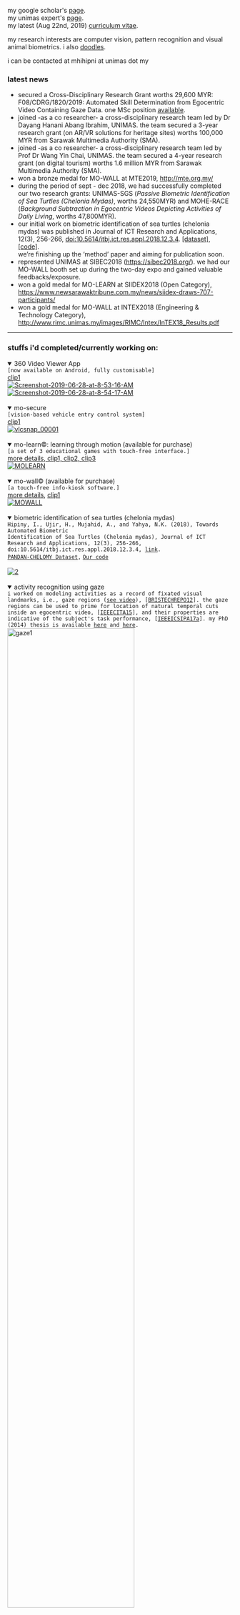 my google scholar's <a href="https://scholar.google.com/citations?user=-0x1BfIAAAAJ&hl=en">page</a>.<br>
my unimas expert's <a href="https://expert.unimas.my/profile/1396">page</a>.<br> 
my latest (Aug 22nd, 2019) <a href="https://www.dropbox.com/s/4pw82if4wh53ml5/IRWANDI-CV.pdf">curriculum vitae</a>.<br> 

my research interests are computer vision, pattern recognition and visual animal biometrics. i also <a href="https://github.com/irwandihipiny/mine/wiki/doodles">doodles</a>.

i can be contacted at mhihipni at unimas dot my

### latest news
* secured a Cross-Disciplinary Research Grant worths 29,600 MYR: F08/CDRG/1820/2019: Automated Skill Determination from Egocentric Video Containing Gaze Data. one MSc position <a href="https://www.facebook.com/photo.php?fbid=358465948413829&set=a.221821052078320&type=3&theater">available</a>.
* joined -as a co researcher- a cross-disciplinary research team led by Dr Dayang Hanani Abang Ibrahim, UNIMAS. the team secured a 3-year research grant (on AR/VR solutions for heritage sites) worths 100,000 MYR from Sarawak Multimedia Authority (SMA).
* joined -as a co researcher- a cross-disciplinary research team led by Prof Dr Wang Yin Chai, UNIMAS. the team secured a 4-year research grant (on digital tourism) worths 1.6 million MYR from Sarawak Multimedia Authority (SMA).
* won a bronze medal for MO-WALL at MTE2019, http://mte.org.my/
* during the period of sept - dec 2018, we had successfully completed our two research grants: UNIMAS-SGS (_Passive Biometric Identification of Sea Turtles (Chelonia Mydas)_, worths 24,550MYR) and MOHE-RACE (_Background Subtraction in Egocentric Videos Depicting Activities of Daily Living_, worths 47,800MYR). 
* our initial work on biometric identification of sea turtles (chelonia mydas) was published in Journal of ICT Research and Applications, 12(3), 256-266, <a href="http://journals.itb.ac.id/index.php/jictra/issue/view/783">doi:10.5614/itbj.ict.res.appl.2018.12.3.4</a>. <a href="https://ir.unimas.my/22902/">[dataset]</a>, <a href="https://www.dropbox.com/s/z1j5vedueikawjb/TURTLES.zip">[code]</a>.<br>
we’re finishing up the ‘method’ paper and aiming for publication soon.
* represented UNIMAS at SIBEC2018 (https://sibec2018.org/). we had our MO-WALL booth set up during the two-day expo and gained valuable feedbacks/exposure.
* won a gold medal for MO-LEARN at SIIDEX2018 (Open Category), https://www.newsarawaktribune.com.my/news/siidex-draws-707-participants/
* won a gold medal for MO-WALL at INTEX2018 (Engineering & Technology Category), http://www.rimc.unimas.my/images/RIMC/Intex/InTEX18_Results.pdf
***

### stuffs i'd completed/currently working on:
<details open> 
<summary>360 Video Viewer App</summary>
<code>[now available on Android, fully customisable]</code><br>
  <a href="https://youtu.be/-mdtuA27F0E">clip1</a><br>
<a href="https://ibb.co/m97MKxb"><img src="https://i.ibb.co/m97MKxb/Screenshot-2019-06-28-at-8-53-16-AM.png" alt="Screenshot-2019-06-28-at-8-53-16-AM" border="0"></a> <a href="https://ibb.co/ZHW72Rh"><img src="https://i.ibb.co/ZHW72Rh/Screenshot-2019-06-28-at-8-54-17-AM.png" alt="Screenshot-2019-06-28-at-8-54-17-AM" border="0"></a>
</details>
<br>

<details open> 
<summary>mo-secure</summary>
<code>[vision-based vehicle entry control system]</code><br>
<a href="https://www.youtube.com/watch?v=6MnjqZXU-bA">clip1</a><br>
<a href="https://ibb.co/kK3A2T"><img src="https://image.ibb.co/gpzTp8/vlcsnap_00001.png" alt="vlcsnap_00001" border="0"></a>
</details>
<br>

<details open> 
<summary>mo-learn©: learning through motion (available for purchase)</summary>
<code>[a set of 3 educational games with touch-free interface.]</code><br>
<a href="https://www.facebook.com/irwandi.hipiny.52/posts/139532623640497">more details, </a>
<a href="https://youtu.be/LGgK75R9QXQ">clip1, </a>
<a href="https://youtu.be/rq7CyD3f7OE">clip2, </a>
<a href="https://youtu.be/iLxj8-fQFF0">clip3 </a><br>
<a href="https://ibb.co/diGyVV"><img src="https://image.ibb.co/bR6Mjq/molearn.png" alt="MOLEARN" border="0"></a>
</details>
<br>

<details open> 
<summary>mo-wall© (available for purchase)</summary>
<code>[a touch-free info-kiosk software.]</code>
<br>
<a href="https://www.facebook.com/irwandi.hipiny.52/posts/169078874019205">more details</a>, <a href="https://youtu.be/ca1pRECyv9M">clip1</a><br>
<a href="https://ibb.co/fmx5AV"><img src="https://image.ibb.co/dDMXqV/mowall.png" alt="MOWALL" border="0"></a>
</details>
<br>

<details open> 
<summary>biometric identification of sea turtles (chelonia mydas)</summary>
<code>Hipiny, I., Ujir, H., Mujahid, A., and Yahya, N.K. (2018), Towards Automated Biometric
Identification of Sea Turtles (Chelonia mydas), Journal of ICT Research and Applications, 12(3), 256-266, doi:10.5614/itbj.ict.res.appl.2018.12.3.4, <a href="http://journals.itb.ac.id/index.php/jictra/issue/view/783">link</a>.</code><br>
<code><a href="https://ir.unimas.my/22902/">PANDAN-CHELOMY Dataset</a>,</code>
<code><a href="https://www.dropbox.com/s/z1j5vedueikawjb/TURTLES.zip">Our code</a></code>
<br><br>
<a href="https://ibb.co/fwnv2T"><img src="https://image.ibb.co/d8kR98/2.png" alt="2" border="0"></a>
</details>
<br>

<details open> 
<summary>activity recognition using gaze</summary>
<code>i worked on modeling activities as a record of fixated visual landmarks, i.e., gaze regions (<a href="https://youtu.be/T9IAq90HNU0">see video</a>), [<a href="https://pdfs.semanticscholar.org/d19d/5c1bf21573c937165ffed0d73e57cbc03dc1.pdf">BRISTECHREPO12</a>]. the gaze regions can be used to prime for location of natural temporal cuts inside an egocentric video, [<a href="https://ieeexplore.ieee.org/document/7349836/">IEEECITA15</a>], and their properties are indicative of the subject's task performance, [<a href="https://ieeexplore.ieee.org/document/8120635/">IEEEICSIPA17a</a>]. my PhD (2014) thesis is available <a href="http://ethos.bl.uk/OrderDetails.do?uin=uk.bl.ethos.682564">here</a> and <a href="https://www.dropbox.com/s/xvnhub6qgtiagt2/thesis.pdf">here</a>. </code><br>
<a href="https://ibb.co/ThDxK1Q"><img src="https://i.ibb.co/6sc7v8K/gaze1.png" height="75%" width="75%" alt="gaze1" border="0"></a>
<a href="https://ibb.co/4YNJGyy"><img src="https://i.ibb.co/txC3tff/gaze2.png" height="60%" width="60%" alt="gaze2" border="0"></a>
</details>

***

### current PhDs/MSces/MAITs
* silvia joseph, PhD, "iban's plaited mat motifs recognition using invariant image features"
* marcella peter, MSc, "facial expression synthesis using kernel approach",  <code>co-sup w/ dr jacey-lynn minoi</code>

***

### previous PhDs/MSces/MAITs
* silvia joseph, MAIT, "unsupervised classification of intrusive igneous rock thin section images using edge detection and colour analysis", [<a href="https://ieeexplore.ieee.org/document/8120669/">IEEEICSIPA17b</a>] <code>- now at dept. of minerals and geoscience, malaysia.</code>

***

### my datasets
PANDAN-CHELOMY, a dataset containing 140 aerial (70 raw + 70 rotated upright) images of sea turtles (Chelonia mydas).
[<a href="https://ir.unimas.my/22902/">PANDAN-CHELOMY Dataset</a>]

***

### misc / class materials
1. A love compatibility calculator program that I wrote for my Java class (accepts two names, generate a compatibility score, i.e., love %) ... a fun string manipulation activity for students. [download](https://www.dropbox.com/s/t4ud5sef7tod2zt/LoveScore.java?dl=0) <code>java class assignment</code><br>
<a href="https://ibb.co/bXm5Mcb"><img src="https://i.ibb.co/bXm5Mcb/lovescore.png" alt="lovescore" border="0"></a>
2. A simple memory tiles game that I wrote using JS for my Web-based System Dev class. [download](https://www.dropbox.com/s/k2bk52sur4s9np5/js_memory.zip?dl=0) <code>javascript class assignment</code><br>
<a href="https://ibb.co/8M0BcNN"><img src="https://i.ibb.co/8M0BcNN/js.png" alt="js" border="0"></a>
3. [freeglut - i use this instead of GLUT in my CG class to avoid requiring administrator access](http://freeglut.sourceforge.net/)
4. [MinGW](http://www.mingw.org/)
5. [NeHe - the best resource site for OpenGL](http://nehe.gamedev.net/)
6. [colah's excellent lstm tutorial](http://colah.github.io/posts/2015-08-Understanding-LSTMs/)
7. [an excellent yt video on JPEG compression, DCT](https://www.youtube.com/watch?v=Q2aEzeMDHMA)
***
